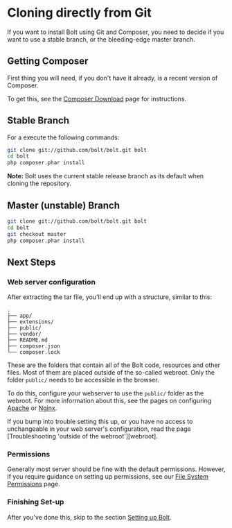 Cloning directly from Git
=========================

If you want to install Bolt using Git and Composer, you need to decide if you
want to use a stable branch, or the bleeding-edge master branch.

Getting Composer
----------------

First thing you will need, if you don't have it already, is a recent version of Composer.

To get this, see the [Composer Download](https://getcomposer.org/download/) page for instructions.

Stable Branch
-------------

For a execute the following commands:

```bash
git clone git://github.com/bolt/bolt.git bolt
cd bolt
php composer.phar install
```

**Note:** Bolt uses the current stable release branch as its default when
cloning the repository.

Master (unstable) Branch
------------------------

```bash
git clone git://github.com/bolt/bolt.git bolt
cd bolt
git checkout master
php composer.phar install
```

Next Steps
----------

### Web server configuration

After extracting the tar file, you'll end up with a structure, similar to this:

```
.
├── app/
├── extensions/
├── public/
├── vendor/
├── README.md
├── composer.json
└── composer.lock
```

These are the folders that contain all of the Bolt code, resources and other
files. Most of them are placed outside of the so-called webroot. Only the
folder `public/` needs to be accessible in the browser.

To do this, configure your webserver to use the `public/` folder as the
webroot. For more information about this, see the pages on configuring
[Apache][apache] or [Nginx][nginx].

If you bump into trouble setting this up, or you have no access to
unchangeable in your web server's configuration, read the page
[Troubleshooting 'outside of the webroot'][webroot].


### Permissions

Generally most server should be fine with the default permissions. However, if
you require guidance on setting up permissions, see our [File System
Permissions](permissions) page.

### Finishing Set-up

After you've done this, skip to the section [Setting up Bolt](../configuration/introduction).

[apache]: ../configuration/web-server-apache
[nginx]: ../configuration/web-server-nginx